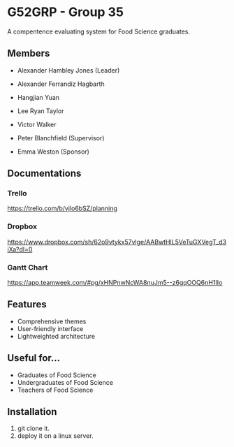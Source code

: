 # G52GRP - Group 35
A compentence evaluating system for Food Science graduates.

## Members

- Alexander Hambley Jones (Leader)
- Alexander Ferrandiz Hagbarth
- Hangjian Yuan
- Lee Ryan Taylor
- Victor Walker



- Peter Blanchfield (Supervisor)
- Emma Weston (Sponsor)

## Documentations

### Trello

https://trello.com/b/vjlo6bSZ/planning

### Dropbox

https://www.dropbox.com/sh/62o9vtykx57vlge/AABwtHlL5VeTuGXVegT_d3iXa?dl=0

### Gantt Chart

https://app.teamweek.com/#pg/xHNPnwNcWA8nuJm5--z6gqOOQ6nH1IIo

## Features

- Comprehensive themes
- User-friendly interface
- Lightweighted architecture


## Useful for...
- Graduates of Food Science
- Undergraduates of Food Science
- Teachers of Food Science

## Installation
1. git clone it.
2. deploy it on a linux server.
